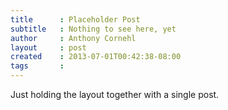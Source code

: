 ```yaml
---
title      : Placeholder Post
subtitle   : Nothing to see here, yet
author     : Anthony Cornehl
layout     : post
created    : 2013-07-01T00:42:38-08:00
tags       : 
---
```

Just holding the layout together with a single post.

